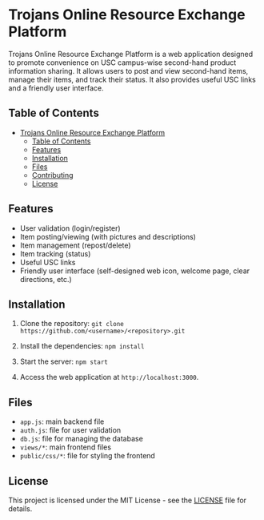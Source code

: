 # Trojans Online Resource Exchange Platform

Trojans Online Resource Exchange Platform is a web application designed to promote convenience on USC campus-wise second-hand product information sharing. It allows users to post and view second-hand items, manage their items, and track their status. It also provides useful USC links and a friendly user interface.

## Table of Contents

- [Trojans Online Resource Exchange Platform](#trojans-online-resource-exchange-platform)
  - [Table of Contents](#table-of-contents)
  - [Features](#features)
  - [Installation](#installation)
  - [Files](#files)
  - [Contributing](#contributing)
  - [License](#license)

## Features

- User validation (login/register)
- Item posting/viewing (with pictures and descriptions)
- Item management (repost/delete)
- Item tracking (status)
- Useful USC links
- Friendly user interface (self-designed web icon, welcome page, clear directions, etc.)

## Installation

1. Clone the repository:
`git clone https://github.com/<username>/<repository>.git`

2. Install the dependencies:
`npm install`

3. Start the server:
`npm start`

4. Access the web application at `http://localhost:3000`.

## Files

- `app.js`: main backend file
- `auth.js`: file for user validation
- `db.js`: file for managing the database
- `views/*`: main frontend files
- `public/css/*`: file for styling the frontend


## License

This project is licensed under the MIT License - see the [LICENSE](LICENSE) file for details.
